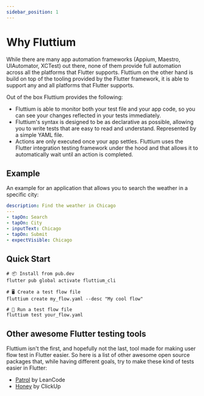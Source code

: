 ```yaml
---
sidebar_position: 1
---
```


# Why Fluttium

While there are many app automation frameworks (Appium, Maestro, UIAutomator, XCTest) out there,
none of them provide full automation across all the platforms that Flutter supports. Fluttium on
the other hand is build on top of the tooling provided by the Flutter framework, it is able to
support any and all platforms that Flutter supports.

Out of the box Fluttium provides the following:

- Fluttium is able to monitor both your test file and your app code, so you can see your changes
  reflected in your tests immediately.
- Fluttium's syntax is designed to be as declarative as possible, allowing you to write tests
  that are easy to read and understand. Represented by a simple YAML file.
- Actions are only executed once your app settles. Fluttium uses the Flutter integration testing
  framework under the hood and that allows it to automatically wait until an action is completed.

## Example

An example for an application that allows you to search the weather in a specific city:

```yaml
description: Find the weather in Chicago
---
- tapOn: Search
- tapOn: City
- inputText: Chicago
- tapOn: Submit
- expectVisible: Chicago
```

## Quick Start

```shell
# 📦 Install from pub.dev
flutter pub global activate fluttium_cli

# 🖥 Create a test flow file
fluttium create my_flow.yaml --desc "My cool flow"

# 🧪 Run a test flow file
fluttium test your_flow.yaml
```

## Other awesome Flutter testing tools

Fluttium isn't the first, and hopefully not the last, tool made for making user flow test in Flutter
easier. So here is a list of other awesome open source packages that, while having different goals,
try to make these kind of tests easier in Flutter:

- [Patrol](https://patrol.leancode.co/) by LeanCode
- [Honey](https://github.com/clickup/honey) by ClickUp